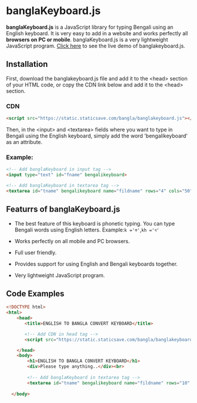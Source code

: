# banglaKeyboard.js

**banglaKeyboard.js** is a JavaScript library for typing Bengali using an English keyboard. It is very easy to add in a website and works perfectly all **browsers on PC or mobile**. banglaKeyboard.js is a very lightweight JavaScript program.
[Click here](https://uyhuhk.onecompiler.app/) to see the live demo of banglakeyboard.js.

## Installation

First, download the banglakeyboard.js file and add it to the &lt;head&gt; section of your HTML code, or copy the CDN link below and add it to the &lt;head&gt; section.

### CDN

```html
<script src="https://static.staticsave.com/bangla/banglakeyboard.js"></script>
```

Then, in the &lt;input&gt; and &lt;textarea&gt; fields where you want to type in Bengali using the English keyboard, simply add the word 'bengalikeyboard' as an attribute.

### Example:

```html
<!-- Add banglaKeyboard in input tag -->
<input type="text" id="fname" bengalikeyboard>

<!-- Add banglaKeyboard in textarea tag -->
<textarea id="tname" bengalikeyboard name="fildname" rows="4" cols="50"></textarea>
```
## Featurrs of banglaKeyboard.js

* The best feature of this keyboard is phonetic typing. You can type Bengali words using English letters. Example:`k ='ক'`,`kh ='খ'`

* Works perfectly on all mobile and PC browsers.

* Full user friendly.

* Provides support for using English and Bengali keyboards together.

* Very lightweight JavaScript program.

## Code Examples

```html
<!DOCTYPE html>
<html>
    <head>
       <title>ENGLISH TO BANGLA CONVERT KEYBOARD</title>

       <!-- Add CDN in head tag -->
       <script src="https://static.staticsave.com/bangla/banglakeyboard.js"></script>

    </head>
    <body>
        <h1>ENGLISH TO BANGLA CONVERT KEYBOARD</h1>
        <div>Please type anything..</div><br>
        
        <!-- Add banglaKeyboard in textarea tag -->
        <textarea id="tname" bengalikeyboard name="fildname" rows="10" cols="55"></textarea>
        
  </body>
```
